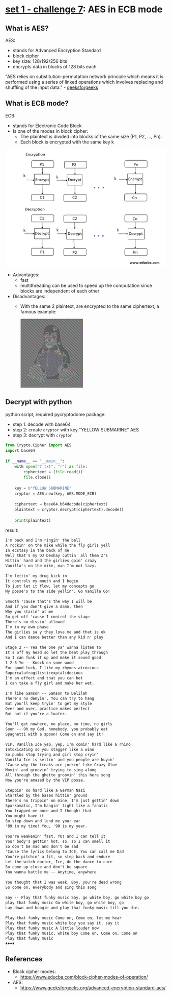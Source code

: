 # **[set 1 - challenge 7](https://cryptopals.com/sets/1/challenges/7): AES in ECB mode**

## What is AES?

AES:

- stands for Advanced Encryption Standard
- block cipher
- key size: 128/192/256 bits
- encrypts data in blocks of 128 bits each

"AES relies on substitution-permutation network principle which means it is performed using a series of linked operations which involves replacing and shuffling of the input data." - [geeksforgeeks](https://www.geeksforgeeks.org/advanced-encryption-standard-aes/)

## What is ECB mode?

ECB:

- stands for Electronic Code Block
- Is one of the modes in block cipher:
  - The plaintext is divided into blocks of the same size (P1, P2, ..., Pn).
  - Each block is encrypted with the same key k

![ecb.png](./pictures/ecb.png)

- Advantages:
  - fast
  - multithreading can be used to speed up the computation since blocks are independent of each other
- Disadvantages:
  - With the same 2 plaintext, are encrypted to the same ciphertext, a famous example:

    ![penguin.jpg](./pictures/penguin.jpg)

## Decrypt with python

python script, required pycryptodome package:

- step 1: decode with base64
- step 2: create `cryptor` with key "YELLOW SUBMARINE" AES
- step 3: decrypt with `cryptor`

```python
from Crypto.Cipher import AES
import base64

if __name__ == "__main__":
    with open("7.txt", "r") as file:
        ciphertext = (file.read())
        file.close()
        
    key = b"YELLOW SUBMARINE"
    cryptor = AES.new(key, AES.MODE_ECB)

    ciphertext = base64.b64decode(ciphertext)
    plaintext = cryptor.decrypt(ciphertext).decode()
    
    print(plaintext)
```

result:

```text
I'm back and I'm ringin' the bell 
A rockin' on the mike while the fly girls yell
In ecstasy in the back of me
Well that's my DJ Deshay cuttin' all them Z's
Hittin' hard and the girlies goin' crazy
Vanilla's on the mike, man I'm not lazy.

I'm lettin' my drug kick in
It controls my mouth and I begin
To just let it flow, let my concepts go
My posse's to the side yellin', Go Vanilla Go!

Smooth 'cause that's the way I will be
And if you don't give a damn, then
Why you starin' at me
So get off 'cause I control the stage
There's no dissin' allowed
I'm in my own phase
The girlies sa y they love me and that is ok
And I can dance better than any kid n' play

Stage 2 -- Yea the one ya' wanna listen to
It's off my head so let the beat play through
So I can funk it up and make it sound good
1-2-3 Yo -- Knock on some wood
For good luck, I like my rhymes atrocious
Supercalafragilisticexpialidocious
I'm an effect and that you can bet
I can take a fly girl and make her wet.

I'm like Samson -- Samson to Delilah
There's no denyin', You can try to hang
But you'll keep tryin' to get my style
Over and over, practice makes perfect
But not if you're a loafer.

You'll get nowhere, no place, no time, no girls
Soon -- Oh my God, homebody, you probably eat
Spaghetti with a spoon! Come on and say it!

VIP. Vanilla Ice yep, yep, I'm comin' hard like a rhino
Intoxicating so you stagger like a wino
So punks stop trying and girl stop cryin'
Vanilla Ice is sellin' and you people are buyin'
'Cause why the freaks are jockin' like Crazy Glue
Movin' and groovin' trying to sing along
All through the ghetto groovin' this here song
Now you're amazed by the VIP posse.

Steppin' so hard like a German Nazi
Startled by the bases hittin' ground
There's no trippin' on mine, I'm just gettin' down
Sparkamatic, I'm hangin' tight like a fanatic
You trapped me once and I thought that
You might have it
So step down and lend me your ear
'89 in my time! You, '90 is my year.

You're weakenin' fast, YO! and I can tell it
Your body's gettin' hot, so, so I can smell it
So don't be mad and don't be sad
'Cause the lyrics belong to ICE, You can call me Dad
You're pitchin' a fit, so step back and endure
Let the witch doctor, Ice, do the dance to cure
So come up close and don't be square
You wanna battle me -- Anytime, anywhere

You thought that I was weak, Boy, you're dead wrong
So come on, everybody and sing this song

Say -- Play that funky music Say, go white boy, go white boy go
play that funky music Go white boy, go white boy, go
Lay down and boogie and play that funky music till you die.

Play that funky music Come on, Come on, let me hear
Play that funky music white boy you say it, say it
Play that funky music A little louder now
Play that funky music, white boy Come on, Come on, Come on
Play that funky music
♦♦♦♦
```

## References

- Block cipher modes:
  - <https://www.educba.com/block-cipher-modes-of-operation/>
- AES:
  - <https://www.geeksforgeeks.org/advanced-encryption-standard-aes/>
